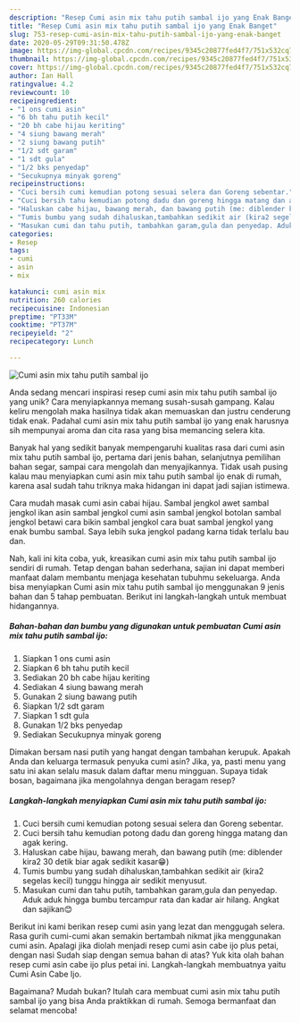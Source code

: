 ```yaml
---
description: "Resep Cumi asin mix tahu putih sambal ijo yang Enak Banget"
title: "Resep Cumi asin mix tahu putih sambal ijo yang Enak Banget"
slug: 753-resep-cumi-asin-mix-tahu-putih-sambal-ijo-yang-enak-banget
date: 2020-05-29T09:31:50.478Z
image: https://img-global.cpcdn.com/recipes/9345c20877fed4f7/751x532cq70/cumi-asin-mix-tahu-putih-sambal-ijo-foto-resep-utama.jpg
thumbnail: https://img-global.cpcdn.com/recipes/9345c20877fed4f7/751x532cq70/cumi-asin-mix-tahu-putih-sambal-ijo-foto-resep-utama.jpg
cover: https://img-global.cpcdn.com/recipes/9345c20877fed4f7/751x532cq70/cumi-asin-mix-tahu-putih-sambal-ijo-foto-resep-utama.jpg
author: Ian Hall
ratingvalue: 4.2
reviewcount: 10
recipeingredient:
- "1 ons cumi asin"
- "6 bh tahu putih kecil"
- "20 bh cabe hijau keriting"
- "4 siung bawang merah"
- "2 siung bawang putih"
- "1/2 sdt garam"
- "1 sdt gula"
- "1/2 bks penyedap"
- "Secukupnya minyak goreng"
recipeinstructions:
- "Cuci bersih cumi kemudian potong sesuai selera dan Goreng sebentar."
- "Cuci bersih tahu kemudian potong dadu dan goreng hingga matang dan agak kering."
- "Haluskan cabe hijau, bawang merah, dan bawang putih (me: diblender kira2 30 detik biar agak sedikit kasar😁)"
- "Tumis bumbu yang sudah dihaluskan,tambahkan sedikit air (kira2 segelas kecil) tunggu hingga air sedikit menyusut."
- "Masukan cumi dan tahu putih, tambahkan garam,gula dan penyedap. Aduk aduk hingga bumbu tercampur rata dan kadar air hilang. Angkat dan sajikan😊"
categories:
- Resep
tags:
- cumi
- asin
- mix

katakunci: cumi asin mix 
nutrition: 260 calories
recipecuisine: Indonesian
preptime: "PT33M"
cooktime: "PT37M"
recipeyield: "2"
recipecategory: Lunch

---
```



![Cumi asin mix tahu putih sambal ijo](https://img-global.cpcdn.com/recipes/9345c20877fed4f7/751x532cq70/cumi-asin-mix-tahu-putih-sambal-ijo-foto-resep-utama.jpg)

Anda sedang mencari inspirasi resep cumi asin mix tahu putih sambal ijo yang unik? Cara menyiapkannya memang susah-susah gampang. Kalau keliru mengolah maka hasilnya tidak akan memuaskan dan justru cenderung tidak enak. Padahal cumi asin mix tahu putih sambal ijo yang enak harusnya sih mempunyai aroma dan cita rasa yang bisa memancing selera kita.

Banyak hal yang sedikit banyak mempengaruhi kualitas rasa dari cumi asin mix tahu putih sambal ijo, pertama dari jenis bahan, selanjutnya pemilihan bahan segar, sampai cara mengolah dan menyajikannya. Tidak usah pusing kalau mau menyiapkan cumi asin mix tahu putih sambal ijo enak di rumah, karena asal sudah tahu triknya maka hidangan ini dapat jadi sajian istimewa.

Cara mudah masak cumi asin cabai hijau. Sambal jengkol awet sambal jengkol ikan asin sambal jengkol cumi asin sambal jengkol botolan sambal jengkol betawi cara bikin sambal jengkol cara buat sambal jengkol yang enak bumbu sambal. Saya lebih suka jengkol padang karna tidak terlalu bau dan.


Nah, kali ini kita coba, yuk, kreasikan cumi asin mix tahu putih sambal ijo sendiri di rumah. Tetap dengan bahan sederhana, sajian ini dapat memberi manfaat dalam membantu menjaga kesehatan tubuhmu sekeluarga. Anda bisa menyiapkan Cumi asin mix tahu putih sambal ijo menggunakan 9 jenis bahan dan 5 tahap pembuatan. Berikut ini langkah-langkah untuk membuat hidangannya.

<!--inarticleads1-->

##### Bahan-bahan dan bumbu yang digunakan untuk pembuatan Cumi asin mix tahu putih sambal ijo:

1. Siapkan 1 ons cumi asin
1. Siapkan 6 bh tahu putih kecil
1. Sediakan 20 bh cabe hijau keriting
1. Sediakan 4 siung bawang merah
1. Gunakan 2 siung bawang putih
1. Siapkan 1/2 sdt garam
1. Siapkan 1 sdt gula
1. Gunakan 1/2 bks penyedap
1. Sediakan Secukupnya minyak goreng


Dimakan bersam nasi putih yang hangat dengan tambahan kerupuk. Apakah Anda dan keluarga termasuk penyuka cumi asin? Jika, ya, pasti menu yang satu ini akan selalu masuk dalam daftar menu mingguan. Supaya tidak bosan, bagaimana jika mengolahnya dengan beragam resep? 

<!--inarticleads2-->

##### Langkah-langkah menyiapkan Cumi asin mix tahu putih sambal ijo:

1. Cuci bersih cumi kemudian potong sesuai selera dan Goreng sebentar.
1. Cuci bersih tahu kemudian potong dadu dan goreng hingga matang dan agak kering.
1. Haluskan cabe hijau, bawang merah, dan bawang putih (me: diblender kira2 30 detik biar agak sedikit kasar😁)
1. Tumis bumbu yang sudah dihaluskan,tambahkan sedikit air (kira2 segelas kecil) tunggu hingga air sedikit menyusut.
1. Masukan cumi dan tahu putih, tambahkan garam,gula dan penyedap. Aduk aduk hingga bumbu tercampur rata dan kadar air hilang. Angkat dan sajikan😊


Berikut ini kami berikan resep cumi asin yang lezat dan menggugah selera. Rasa gurih cumi-cumi akan semakin bertambah nikmat jika menggunakan cumi asin. Apalagi jika diolah menjadi resep cumi asin cabe ijo plus petai, dengan nasi Sudah siap dengan semua bahan di atas? Yuk kita olah bahan resep cumi asin cabe ijo plus petai ini. Langkah-langkah membuatnya yaitu Cumi Asin Cabe Ijo. 

Bagaimana? Mudah bukan? Itulah cara membuat cumi asin mix tahu putih sambal ijo yang bisa Anda praktikkan di rumah. Semoga bermanfaat dan selamat mencoba!
